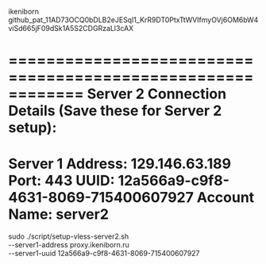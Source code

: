 ikeniborn
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

============================================================
Server 2 Connection Details (Save these for Server 2 setup):
============================================================
Server 1 Address: 129.146.63.189
Port:            443
UUID:            12a566a9-c9f8-4631-8069-715400607927
Account Name:    server2
============================================================

sudo ./script/setup-vless-server2.sh \
  --server1-address proxy.ikeniborn.ru \
  --server1-uuid 12a566a9-c9f8-4631-8069-715400607927